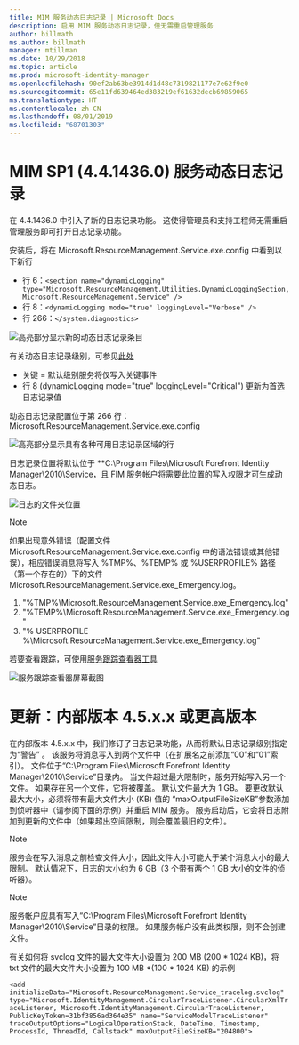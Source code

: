 ```yaml
---
title: MIM 服务动态日志记录 | Microsoft Docs
description: 启用 MIM 服务动态日志记录，但无需重启管理服务
author: billmath
ms.author: billmath
manager: mtillman
ms.date: 10/29/2018
ms.topic: article
ms.prod: microsoft-identity-manager
ms.openlocfilehash: 90ef2ab63be3914d1d48c7319821177e7e62f9e0
ms.sourcegitcommit: 65e11fd639464ed383219ef61632decb69859065
ms.translationtype: HT
ms.contentlocale: zh-CN
ms.lasthandoff: 08/01/2019
ms.locfileid: "68701303"
---
```

# <a name="mim-sp1-4414360--service-dynamic-logging"></a>MIM SP1 (4.4.1436.0) 服务动态日志记录

在 4.4.1436.0 中引入了新的日志记录功能。 这使得管理员和支持工程师无需重启管理服务即可打开日志记录功能。

安装后，将在 Microsoft.ResourceManagement.Service.exe.config 中看到以下新行

*   行 6：``<section name="dynamicLogging" type="Microsoft.ResourceManagement.Utilities.DynamicLoggingSection, Microsoft.ResourceManagement.Service" />``
*   行 8：``<dynamicLogging mode="true" loggingLevel="Verbose" />``
*   行 266：``</system.diagnostics> ``

![高亮部分显示新的动态日志记录条目](media/mim-service-dynamic-logging/screen01.png)

有关动态日志记录级别，可参见[此处](https://msdn.microsoft.com/library/ms733025(v=vs.110).aspx#Anchor_3)

- 关键 = 默认级别服务将仅写入关键事件
- 行 8 (dynamicLogging mode="true" loggingLevel="Critical") 更新为首选日志记录值

动态日志记录配置位于第 266 行：Microsoft.ResourceManagement.Service.exe.config

![高亮部分显示具有各种可用日志记录区域的行](media/mim-service-dynamic-logging/screen02.png)

日志记录位置将默认位于 **C:\Program Files\Microsoft Forefront Identity Manager\2010\Service，且 FIM 服务帐户将需要此位置的写入权限才可生成动态日志。

![日志的文件夹位置](media/mim-service-dynamic-logging/screen03.png)

> [!NOTE]
>  如果出现意外错误（配置文件 Microsoft.ResourceManagement.Service.exe.config 中的语法错误或其他错误），相应错误消息将写入 %TMP%、%TEMP% 或 %USERPROFILE% 路径（第一个存在的）下的文件 Microsoft.ResourceManagement.Service.exe_Emergency.log。  
> 1. "%TMP%\Microsoft.ResourceManagement.Service.exe_Emergency.log"
> 2. "%TEMP%\Microsoft.ResourceManagement.Service.exe_Emergency.log"
> 3. "% USERPROFILE %\Microsoft.ResourceManagement.Service.exe_Emergency.log"

若要查看跟踪，可使用[服务跟踪查看器工具](https://msdn.microsoft.com//library/aa751795(v=vs.110).aspx)

 ![服务跟踪查看器屏幕截图](media/mim-service-dynamic-logging/screen04.png)

# <a name="updates-build-45xx-or-greater"></a>更新：内部版本 4.5.x.x 或更高版本

在内部版本 4.5.x.x 中，我们修订了日志记录功能，从而将默认日志记录级别指定为“警告”  。 该服务将消息写入到两个文件中（在扩展名之前添加“00”和“01”索引）。 文件位于“C:\Program Files\Microsoft Forefront Identity Manager\2010\Service”目录内。 当文件超过最大限制时，服务开始写入另一个文件。 如果存在另一个文件，它将被覆盖。 默认文件最大为 1 GB。 要更改默认最大大小，必须将带有最大文件大小 (KB) 值的  “maxOutputFileSizeKB”参数添加到侦听器中（请参阅下面的示例）并重启 MIM 服务。 服务启动后，它会将日志附加到更新的文件中（如果超出空间限制，则会覆盖最旧的文件）。 

> [!NOTE] 
> 服务会在写入消息之前检查文件大小，因此文件大小可能大于某个消息大小的最大限制。 默认情况下，日志的大小约为 6 GB（3 个带有两个 1 GB 大小的文件的侦听器）。

> [!NOTE] 
> 服务帐户应具有写入“C:\Program Files\Microsoft Forefront Identity Manager\2010\Service”目录的权限。 如果服务帐户没有此类权限，则不会创建文件。

有关如何将 svclog 文件的最大文件大小设置为 200 MB (200 * 1024 KB)，将 txt 文件的最大文件大小设置为 100 MB *(100 * 1024 KB) 的示例

`<add initializeData="Microsoft.ResourceManagement.Service_tracelog.svclog" type="Microsoft.IdentityManagement.CircularTraceListener.CircularXmlTraceListener, Microsoft.IdentityManagement.CircularTraceListener, PublicKeyToken=31bf3856ad364e35" name="ServiceModelTraceListener" traceOutputOptions="LogicalOperationStack, DateTime, Timestamp, ProcessId, ThreadId, Callstack" maxOutputFileSizeKB="204800">`

